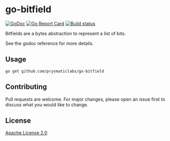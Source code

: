 # go-bitfield
[![GoDoc](https://godoc.org/github.com/prysmaticlabs/go-bitfield?status.svg)](https://godoc.org/github.com/prysmaticlabs/go-bitfield) [![Go Report Card](https://goreportcard.com/badge/github.com/prysmaticlabs/go-bitfield)](https://goreportcard.com/report/github.com/prysmaticlabs/go-bitfield)
[![Build status](https://badge.buildkite.com/d02b7b562889bd1560dc726c01e2470f17dd2061056122bb1f.svg?branch=master)](https://buildkite.com/prysmatic-labs/go-bitfield)

Bitfields are a bytes abstraction to represent a list of bits. 

See the godoc reference for more details.

## Usage

```
go get github.com/prysmaticlabs/go-bitfield
```

## Contributing

Pull requests are welcome. For major changes, please open an issue first to discuss what you would like to change.


## License

[Apache License 2.0](https://choosealicense.com/licenses/apache-2.0/)